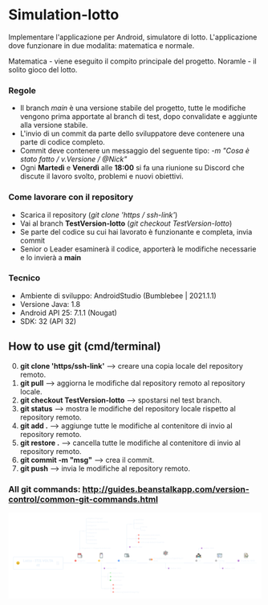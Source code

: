 # Simulation-lotto
Implementare l'applicazione per Android, simulatore di lotto. L'applicazione dove funzionare in due modalita: matematica e normale.

Matematica - viene eseguito il compito principale del progetto.
Noramle - il solito gioco del lotto.
### Regole
 - Il branch *main* è una versione stabile del progetto, tutte le modifiche vengono prima apportate al branch di test, dopo convalidate e aggiunte alla versione stabile.
 - L'invio di un commit da parte dello sviluppatore deve contenere una parte di codice completo.
 - Commit deve contenere un messaggio del seguente tipo: *-m "Cosa è stato fatto / v.Versione / @Nick"*
  - Ogni **Martedì** e **Venerdì** alle **18:00** si fa una riunione su Discord che discute il lavoro svolto, problemi e nuovi obiettivi.
### Come lavorare con il repository
- Scarica il repository (*git clone 'https / ssh-link'*)
- Vai al branch **TestVersion-lotto** (*git checkout TestVersion-lotto*)
- Se parte del codice su cui hai lavorato è funzionante e completa, invia commit
- Senior o Leader esaminerà il codice, apporterà le modifiche necessarie e lo invierà a **main**
### Tecnico
 - Ambiente di sviluppo: AndroidStudio (Bumblebee | 2021.1.1)
 - Versione Java: 1.8
 - Android API 25: 7.1.1 (Nougat) 
 - SDK: 32 (API 32)
## How to use git (cmd/terminal)
0) **git clone 'https/ssh-link'** --> creare una copia locale del repository remoto.
1) **git pull** --> aggiorna le modifiche dal repository remoto al repository locale.
2) **git checkout TestVersion-lotto** --> spostarsi nel test branch.
3) **git status** --> mostra le modifiche del repository locale rispetto al repository remoto.
4) **git add .** --> aggiunge tutte le modifiche al contenitore di invio al repository remoto.
5) **git restore .** --> cancella tutte le modifiche al contenitore di invio al repository remoto.
6) **git commit -m "msg"** --> crea il commit.
7) **git push** --> invia le modifiche al repository remoto.
### All git commands: http://guides.beanstalkapp.com/version-control/common-git-commands.html

![alt text](./Lotto.svg "Template")
